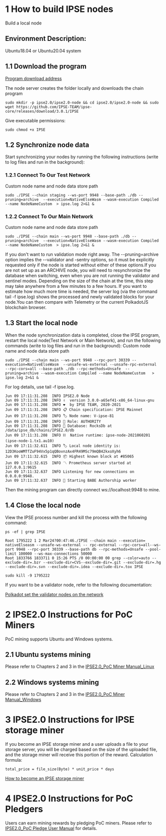 # 1 How to build IPSE nodes
Build a local node
## Environment Description:
Ubuntu18.04 or Ubuntu20.04 system
## 1.1 Download the program
[Program download address](https://github.com/IPSE-TEAM/ipse-core/releases/download/3.0.1/IPSE)

The node server creates the folder locally and downloads the chain program
```
sudo mkdir -p ipse2.0/ipse2.0-node && cd ipse2.0/ipse2.0-node && sudo wget https://github.com/IPSE-TEAM/ipse-core/releases/download/3.0.1/IPSE
```
Give executable permissions:
```
sudo chmod +x IPSE
```
## 1.2 Synchronize node data
Start synchronizing your nodes by running the following instructions (write to log files and run in the background):

### 1.2.1 Connect To Our Test Network

Custom node name and node data store path

```
sudo ./IPSE --chain staging --ws-port 9948 --base-path ./db --pruning=archive  --execution=NativeElseWasm --wasm-execution Compiled --name NodeNameCustom  > ipse.log 2>&1 &
```
### 1.2.2 Connect To Our Main Network

Custom node name and node data store path

```
sudo ./IPSE --chain main --ws-port 9948 --base-path ./db --pruning=archive  --execution=NativeElseWasm --wasm-execution Compiled --name NodeNameCustom  > ipse.log 2>&1 &
```

If you don't want to run validation mode right away.
The --pruning=archive option implies the --validator and -sentry options, so it must be explicitly requested only if the node is started without either of these options.If you are not set up as an ARCHIVE node, you will need to resynchronize the database when switching, even when you are not running the validator and sentinel modes.
Depending on the size of the chain at the time, this step may take anywhere from a few minutes to a few hours.
If you want to estimate how much more time is needed, the server log (via the command tail -f ipse.log) shows the processed and newly validated blocks for your node.You can then compare with Telemetry or the current PolkadotJS blockchain browser.

## 1.3 Start the local node
When the node synchronization data is completed, close the IPSE program, restart the local node(Test Network or Main Network), and run the following commands (write to log files and run in the background):
Custom node name and node data store path
```
sudo ./IPSE --chain main --ws-port 9948 --rpc-port 30339 --execution=NativeElseWasm  --unsafe-ws-external --unsafe-rpc-external  --rpc-cors=all --base-path ./db --rpc-methods=Unsafe  --pruning=archive --wasm-execution Compiled --name NodeNameCustom   > ipse.log 2>&1 &
```
For log details, use tail -f ipse.log.
```
Jun 09 17:11:31.208  INFO IPSE2.0 Node
Jun 09 17:11:31.208  INFO ✌️  version 3.0.0-a65ef41-x86_64-linux-gnu
Jun 09 17:11:31.208  INFO ❤️  by IPSE TEAM, 2020-2021
Jun 09 17:11:31.208  INFO 📋 Chain specification: IPSE Mainnet
Jun 09 17:11:31.208  INFO 🏷 Node name: V-ipse-81
Jun 09 17:11:31.208  INFO 👤 Role: AUTHORITY
Jun 09 17:11:31.208  INFO 💾 Database: RocksDb at /data/ipse_db/chains/IPSE2.0/db
Jun 09 17:11:31.208  INFO ⛓  Native runtime: ipse-node-2021060201 (ipse-node-1.tx1.au10)
Jun 09 17:11:32.611  INFO 🏷 Local node identity is: 12D3KooWMTfZuF94Vx5p1qQBovnzAx4FR49MSc79mQB42kxoXyh6
Jun 09 17:11:32.615  INFO 📦 Highest known block at #85065
Jun 09 17:11:32.615  INFO 〽️ Prometheus server started at 127.0.0.1:9615
Jun 09 17:11:32.637  INFO Listening for new connections on 0.0.0.0:9948.
Jun 09 17:11:32.637  INFO 👶 Starting BABE Authorship worker
```
Then the mining program can directly connect ws://localhost:9948 to mine.

## 1.4 Close the local node
View the IPSE process number and kill the process with the following command:
```
ps -ef | grep IPSE
```
```
Root 1795222 1 2 Mar24?00:47:46./IPSE --chain main --execution= nativeElseasm --unsafe-ws-external -- rpc-external --rpc-cors=all--ws-port 9948 --rpc-port 30339 --base-path db --rpc-methods=Unsafe --pool-limit 100000 --ws-max-connections 50000
Root 1833766 1833711 0 15:26 PTS /0 00:00:00 00 grep --color=auto --exclude-dir=.bzr --exclude-dir=CVS--exclude-dir=.git --exclude-dir=.hg --exclude-dir=.svn --exclude-dir=.idea --exclude-dir=.tox IPSE
```

```
sudo kill -9 1795222
```

If you want to be a validator node, refer to the following documentation:

[Polkadot set the validator nodes on the network](https://wiki.polkadot.network/docs/zh-CN/maintain-guides-how-to-validate-polkadot)

# 2 IPSE2.0 Instructions for PoC Miners
PoC mining supports Ubuntu and Windows systems.
## 2.1 Ubuntu systems mining

Please refer to Chapters 2 and 3 in the [IPSE2.0_PoC Miner Manual_Linux](https://github.com/IPSE-TEAM/ipse-core/blob/ipse/document/IPSE2.0_PoC%20Miner%20Manual%20_Linux.md)

## 2.2 Windows systems mining

Please refer to Chapters 2 and 3 in the [IPSE2.0_PoC Miner Manual_Windows](https://github.com/IPSE-TEAM/ipse-core/blob/ipse/document/IPSE2.0_PoC%20Miner%20Manual_Windows.md)

# 3 IPSE2.0 Instructions for IPSE storage miner
If you become an IPSE storage miner and a user uploads a file to your storage server, you will be charged based on the size of the uploaded file, and the storage miner will receive this portion of the reward.
Calculation formula:
```
total_price = file_size(Byte) * unit_price * days
```

[How to become an IPSE storage miner](https://github.com/IPSE-TEAM/ipse-core/blob/ipse/document/IPSE2.0_IPSE%20Storage%20Miner%20and%20User%20Manual_APP.md)

# 4 IPSE2.0 Instructions for PoC Pledgers
Users can earn mining rewards by pledging PoC miners. Please refer to [IPSE2.0_PoC Pledge User Manual](https://github.com/IPSE-TEAM/ipse-core/blob/ipse/document/IPSE2.0_PoC%20Pledge%20User%20Manual_APP.md) for details.
